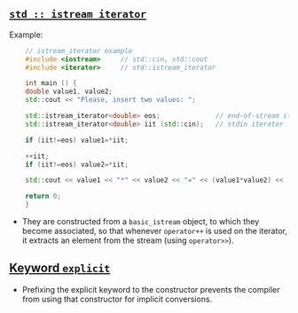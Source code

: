 ## [`std :: istream_iterator`](http://www.cplusplus.com/reference/iterator/istream_iterator/)

Example:

````c++
    // istream_iterator example
    #include <iostream>     // std::cin, std::cout
    #include <iterator>     // std::istream_iterator

    int main () {
    double value1, value2;
    std::cout << "Please, insert two values: ";

    std::istream_iterator<double> eos;              // end-of-stream iterator
    std::istream_iterator<double> iit (std::cin);   // stdin iterator

    if (iit!=eos) value1=*iit;

    ++iit;
    if (iit!=eos) value2=*iit;

    std::cout << value1 << "*" << value2 << "=" << (value1*value2) << '\n';

    return 0;
    }
````

- They are constructed from a `basic_istream` object, to which they become associated, so that whenever `operator++` is used on the iterator, it extracts an element from the stream (using `operator>>`).

## [Keyword `explicit`](https://stackoverflow.com/questions/121162/what-does-the-explicit-keyword-mean)

- Prefixing the explicit keyword to the constructor prevents the compiler from using that constructor for implicit conversions.

